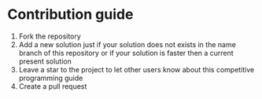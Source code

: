 # Contribution guide

1. Fork the repository
2. Add a new solution just if your solution does not exists in the name branch of this repository or if your solution is faster then a current present solution
3. Leave a star to the project to let other users know about this competitive programming guide
4. Create a pull request
